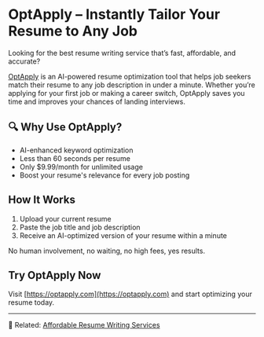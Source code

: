 # OptApply – Instantly Tailor Your Resume to Any Job

Looking for the best resume writing service that’s fast, affordable, and accurate?

[OptApply](https://optapply.com) is an AI-powered resume optimization tool that helps job seekers match their resume to any job description in under a minute. Whether you’re applying for your first job or making a career switch, OptApply saves you time and improves your chances of landing interviews.

## 🔍 Why Use OptApply?

- AI-enhanced keyword optimization
- Less than 60 seconds per resume
- Only $9.99/month for unlimited usage
- Boost your resume's relevance for every job posting

## How It Works

1. Upload your current resume  
2. Paste the job title and job description  
3. Receive an AI-optimized version of your resume within a minute

No human involvement, no waiting, no high fees, yes results.

## Try OptApply Now

Visit [https://optapply.com](https://optapply.com) and start optimizing your resume today.

---

🔗 Related: [Affordable Resume Writing Services](https://optapply.com/services/best-affordable-resume-writing)

